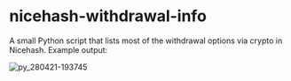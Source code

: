 # nicehash-withdrawal-info
A small Python script that lists most of the withdrawal options via crypto in Nicehash.
Example output:

![py_280421-193745](https://user-images.githubusercontent.com/54760464/116481252-3930fe80-a859-11eb-9ee8-8aa7abe13af0.png)
